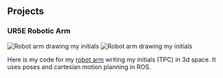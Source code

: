## Projects

### UR5E Robotic Arm

![Robot arm drawing my initials](https://github.com/Quasician/porfolioSite/blob/gh-pages/midterm.gif)
<img src="{{site.baseurl | prepend: site.url}}./blob/gh-pages/midterm.gif" alt="Robot arm drawing my initials" />

Here is my code for my [robot arm](https://gitlab.oit.duke.edu/tpc14/tpc14_rosintro/-/blob/main/ur5e_robot/scripts/planning.py) writing my initials (TPC) in 3d space.
It uses poses and cartesian motion planning in ROS.

<!-- 
Whenever you commit to this repository, GitHub Pages will run [Jekyll](https://jekyllrb.com/) to rebuild the pages in your site, from the content in your Markdown files.

### Markdown

Markdown is a lightweight and easy-to-use syntax for styling your writing. It includes conventions for

```markdown
Syntax highlighted code block

# Header 1
## Header 2
### Header 3

- Bulleted
- List

1. Numbered
2. List

**Bold** and _Italic_ and `Code` text

[Link](url) and ![Image](src)
```

For more details see [GitHub Flavored Markdown](https://guides.github.com/features/mastering-markdown/).

### Jekyll Themes

Your Pages site will use the layout and styles from the Jekyll theme you have selected in your [repository settings](https://github.com/Quasician/porfolioSite/settings/pages). The name of this theme is saved in the Jekyll `_config.yml` configuration file.

### Support or Contact

Having trouble with Pages? Check out our [documentation](https://docs.github.com/categories/github-pages-basics/) or [contact support](https://support.github.com/contact) and we’ll help you sort it out. -->
